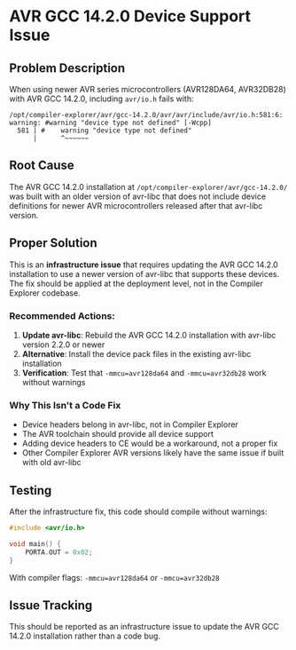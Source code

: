 # AVR GCC 14.2.0 Device Support Issue

## Problem Description

When using newer AVR series microcontrollers (AVR128DA64, AVR32DB28) with AVR GCC 14.2.0, including `avr/io.h` fails with:

```
/opt/compiler-explorer/avr/gcc-14.2.0/avr/avr/include/avr/io.h:581:6: warning: #warning "device type not defined" [-Wcpp]
  581 | #    warning "device type not defined"
      |      ^~~~~~~
```

## Root Cause

The AVR GCC 14.2.0 installation at `/opt/compiler-explorer/avr/gcc-14.2.0/` was built with an older version of avr-libc that does not include device definitions for newer AVR microcontrollers released after that avr-libc version.

## Proper Solution

This is an **infrastructure issue** that requires updating the AVR GCC 14.2.0 installation to use a newer version of avr-libc that supports these devices. The fix should be applied at the deployment level, not in the Compiler Explorer codebase.

### Recommended Actions:

1. **Update avr-libc**: Rebuild the AVR GCC 14.2.0 installation with avr-libc version 2.2.0 or newer
2. **Alternative**: Install the device pack files in the existing avr-libc installation
3. **Verification**: Test that `-mmcu=avr128da64` and `-mmcu=avr32db28` work without warnings

### Why This Isn't a Code Fix

- Device headers belong in avr-libc, not in Compiler Explorer
- The AVR toolchain should provide all device support
- Adding device headers to CE would be a workaround, not a proper fix
- Other Compiler Explorer AVR versions likely have the same issue if built with old avr-libc

## Testing

After the infrastructure fix, this code should compile without warnings:

```c
#include <avr/io.h>

void main() {
    PORTA.OUT = 0x02;
}
```

With compiler flags: `-mmcu=avr128da64` or `-mmcu=avr32db28`

## Issue Tracking

This should be reported as an infrastructure issue to update the AVR GCC 14.2.0 installation rather than a code bug.
